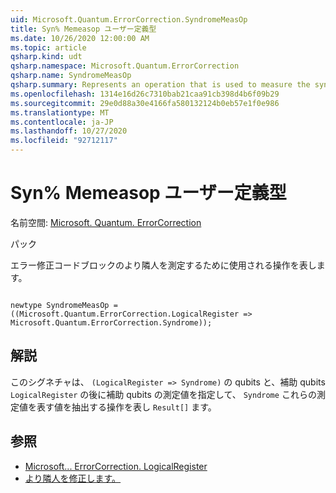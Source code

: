 ```yaml
---
uid: Microsoft.Quantum.ErrorCorrection.SyndromeMeasOp
title: Syn% Memeasop ユーザー定義型
ms.date: 10/26/2020 12:00:00 AM
ms.topic: article
qsharp.kind: udt
qsharp.namespace: Microsoft.Quantum.ErrorCorrection
qsharp.name: SyndromeMeasOp
qsharp.summary: Represents an operation that is used to measure the syndrome of an error-correcting code block.
ms.openlocfilehash: 1314e16d26c7310bab21caa91cb398d4b6f09b29
ms.sourcegitcommit: 29e0d88a30e4166fa580132124b0eb57e1f0e986
ms.translationtype: MT
ms.contentlocale: ja-JP
ms.lasthandoff: 10/27/2020
ms.locfileid: "92712117"
---
```

# <a name="syndromemeasop-user-defined-type"></a>Syn% Memeasop ユーザー定義型

名前空間: [Microsoft. Quantum. ErrorCorrection](xref:Microsoft.Quantum.ErrorCorrection)

パック [](https://nuget.org/packages/)


エラー修正コードブロックのより隣人を測定するために使用される操作を表します。

```qsharp

newtype SyndromeMeasOp = ((Microsoft.Quantum.ErrorCorrection.LogicalRegister => Microsoft.Quantum.ErrorCorrection.Syndrome));
```



## <a name="remarks"></a>解説

このシグネチャは、 `(LogicalRegister => Syndrome)` の qubits と、補助 qubits `LogicalRegister` の後に補助 qubits の測定値を指定して、 `Syndrome` これらの測定値を表す値を抽出する操作を表し `Result[]` ます。

## <a name="see-also"></a>参照

- [Microsoft... ErrorCorrection. LogicalRegister](xref:Microsoft.Quantum.ErrorCorrection.LogicalRegister)
- [より隣人を修正します。](xref:Microsoft.Quantum.ErrorCorrection.Syndrome)
